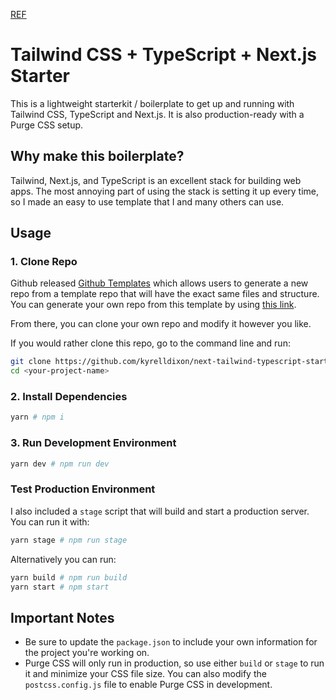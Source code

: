 [REF](https://github.com/kyrelldixon/next-tailwind-typescript-starter)

# Tailwind CSS + TypeScript + Next.js Starter

This is a lightweight starterkit / boilerplate to get up and running with Tailwind CSS, TypeScript and Next.js. It is also production-ready with a Purge CSS setup.

## Why make this boilerplate?

Tailwind, Next.js, and TypeScript is an excellent stack for building web apps. The most annoying part of using the stack
is setting it up every time, so I made an easy to use template that I and many others can use.

## Usage

### 1. Clone Repo

Github released [Github Templates](https://github.blog/2019-06-06-generate-new-repositories-with-repository-templates/) which allows users to generate a new repo from a template repo that will have the exact same files and structure. You can generate your own repo from this template by using [this link](https://github.com/kyrelldixon/next-tailwind-typescript-starter/generate).

From there, you can clone your own repo and modify it however you like.

If you would rather clone this repo, go to the command line and run:

```bash
git clone https://github.com/kyrelldixon/next-tailwind-typescript-starter <your-project-name>
cd <your-project-name>
```

### 2. Install Dependencies

```bash
yarn # npm i
```

### 3. Run Development Environment

```bash
yarn dev # npm run dev
```

### Test Production Environment

I also included a `stage` script that will build and start a production server. You can run it with:

```bash
yarn stage # npm run stage
```

Alternatively you can run:

```bash
yarn build # npm run build
yarn start # npm start
```

## Important Notes

-   Be sure to update the `package.json` to include your own information for the project you're working on.
-   Purge CSS will only run in production, so use either `build` or `stage` to run it and minimize your CSS file size. You can also modify the `postcss.config.js` file to enable Purge CSS in development.
